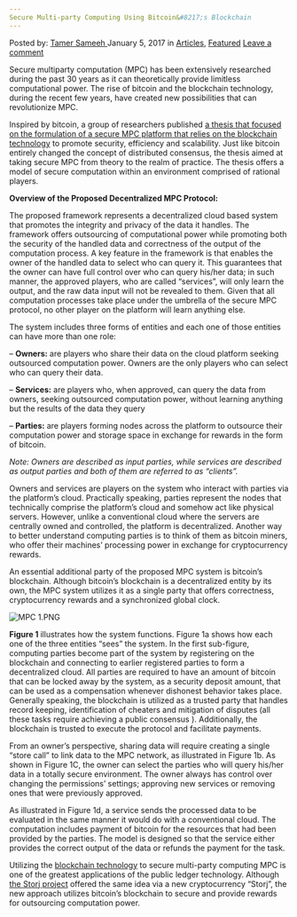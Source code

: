 ```yaml
---
Secure Multi-party Computing Using Bitcoin&#8217;s Blockchain
---
```

<article class="post-listing post-17325 post type-post status-publish format-standard has-post-thumbnail hentry category-articles category-deepdot-news tag-bitcoins tag-blockchain tag-computing tag-multiparty tag-secure">
    <div class="post-inner">
    <p class="post-meta">
    <span>Posted by: <a href="https://www.deepdotweb.com/author/tamersameeh/" title="">Tamer Sameeh </a></span>
    <span>January 5, 2017</span>
    <span>in <a href="https://www.deepdotweb.com/category/articles/" rel="category tag">Articles</a>, <a href="https://www.deepdotweb.com/category/deepdot-news/" rel="category tag">Featured</a></span>
    <span><a href="https://www.deepdotweb.com/2017/01/05/secure-multi-party-computing-using-bitcoins-blockchain/#respond">Leave a comment</a></span>
    </p>
    <div class="clear"></div>
    <div class="entry">
    <p>Secure multiparty computation (MPC) has been extensively researched during the past 30 years as it can theoretically provide limitless computational power. The rise of bitcoin and the blockchain technology, during the recent few years, have created new possibilities that can revolutionize MPC.</p>
    <p>Inspired by bitcoin, a group of researchers published <a href="https://dspace.mit.edu/handle/1721.1/105933">a thesis that focused on the formulation of a secure MPC platform that relies on the blockchain technology</a> to promote security, efficiency and scalability. Just like bitcoin entirely changed the concept of distributed consensus, the thesis aimed at taking secure MPC from theory to the realm of practice. The thesis offers a model of secure computation within an environment comprised of rational players.</p>
    <p><strong>Overview of the Proposed Decentralized MPC Protocol:</strong></p>
    <p>The proposed framework represents a decentralized cloud based system that promotes the integrity and privacy of the data it handles. The framework offers outsourcing of computational power while promoting both the security of the handled data and correctness of the output of the computation process. A key feature in the framework is that enables the owner of the handled data to select who can query it. This guarantees that the owner can have full control over who can query his/her data; in such manner, the approved players, who are called &#8220;services&#8221;, will only learn the output, and the raw data input will not be revealed to them. Given that all computation processes take place under the umbrella of the secure MPC protocol, no other player on the platform will learn anything else.</p>
    <p>The system includes three forms of entities and each one of those entities can have more than one role:</p>
    <p>&#8211; <strong>Owners:</strong> are players who share their data on the cloud platform seeking outsourced computation power. Owners are the only players who can select who can query their data.</p>
    <p>&#8211; <strong>Services:</strong> are players who, when approved, can query the data from owners, seeking outsourced computation power, without learning anything but the results of the data they query</p>
    <p>&#8211; <strong>Parties:</strong> are players forming nodes across the platform to outsource their computation power and storage space in exchange for rewards in the form of bitcoin.</p>
    <p><em>Note: Owners are described as input parties, while services are described as output parties and both of them are referred to as &#8220;clients&#8221;. </em></p>
    <p>Owners and services are players on the system who interact with parties via the platform&#8217;s cloud. Practically speaking, parties represent the nodes that technically comprise the platform&#8217;s cloud and somehow act like physical servers. However, unlike a conventional cloud where the servers are centrally owned and controlled, the platform is decentralized. Another way to better understand computing parties is to think of them as bitcoin miners, who offer their machines&#8217; processing power in exchange for cryptocurrency rewards.</p>
    <p>An essential additional party of the proposed MPC system is bitcoin&#8217;s blockchain. Although bitcoin&#8217;s blockchain is a decentralized entity by its own, the MPC system utilizes it as a single party that offers correctness, cryptocurrency rewards and a synchronized global clock.</p>
    <p><img class="wp-image-17329 aligncenter" src="https://www.deepdotweb.com/wp-content/uploads/2017/01/mpc-1-png.png" alt="MPC 1.PNG" srcset="https://www.deepdotweb.com/wp-content/uploads/2017/01/mpc-1-png.png 719w, https://www.deepdotweb.com/wp-content/uploads/2017/01/mpc-1-png-300x212.png 300w" sizes="(max-width: 719px) 100vw, 719px"/></p>
    <p><strong>Figure 1 </strong>illustrates how the system functions. Figure 1a shows how each one of the three entities &#8220;sees&#8221; the system. In the first sub-figure, computing parties become part of the system by registering on the blockchain and connecting to earlier registered parties to form a decentralized cloud. All parties are required to have an amount of bitcoin that can be locked away by the system, as a security deposit amount, that can be used as a compensation whenever dishonest behavior takes place. Generally speaking, the blockchain is utilized as a trusted party that handles record keeping, identification of cheaters and mitigation of disputes (all these tasks require achieving a public consensus ). Additionally, the blockchain is trusted to execute the protocol and facilitate payments.</p>
    <p>From an owner&#8217;s perspective, sharing data will require creating a single &#8220;store call&#8221; to link data to the MPC network, as illustrated in Figure 1b. As shown in Figure 1C, the owner can select the parties who will query his/her data in a totally secure environment. The owner always has control over changing the permissions&#8217; settings; approving new services or removing ones that were previously approved.</p>
    <p>As illustrated in Figure 1d, a service sends the processed data to be evaluated in the same manner it would do with a conventional cloud. The computation includes payment of bitcoin for the resources that had been provided by the parties. The model is designed so that the service either provides the correct output of the data or refunds the payment for the task.</p>
    <p>Utilizing the <a href="https://www.deepdotweb.com/2015/10/08/the-blockchain-magicfree-anonymous-internet/">blockchain technology</a> to secure multi-party computing MPC is one of the greatest applications of the public ledger technology. Although <a href="https://www.deepdotweb.com/2014/08/26/storj-decentralizedcloud-storage/">the Storj project</a> offered the same idea via a new cryptocurrency &#8220;Storj&#8221;, the new approach utilizes bitcoin&#8217;s blockchain to secure and provide rewards for outsourcing computation power.</p>
    </div>
    <span style="display:none"><a href="https://www.deepdotweb.com/tag/bitcoins/" rel="tag">bitcoins</a> <a href="https://www.deepdotweb.com/tag/blockchain/" rel="tag">blockchain</a> <a href="https://www.deepdotweb.com/tag/computing/" rel="tag">computing</a> <a href="https://www.deepdotweb.com/tag/multiparty/" rel="tag">multiparty</a> <a href="https://www.deepdotweb.com/tag/secure/" rel="tag">secure</a></span> <span style="display:none" class="updated">2017-01-05</span>
    <div style="display:none" class="vcard author" itemprop="author" itemscope itemtype="http://schema.org/Person"><strong class="fn" itemprop="name"><a href="https://www.deepdotweb.com/author/tamersameeh/" title="Posts by Tamer Sameeh" rel="author">Tamer Sameeh</a></strong></div>
    </div>
</article>

